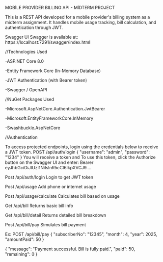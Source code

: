 ﻿MOBİLE PROVİDER BILLING API - MİDTERM PROJECT

This is a REST API developed for a mobile provider's billing system as a midterm assignment. It handles mobile usage tracking, bill calculation, and authentication through JWT.

Swagger UI
Swagger is available at: https://localhost:7291/swagger/index.html

//Technologies Used

-ASP.NET Core 8.0

-Entity Framework Core (In-Memory Database)

-JWT Authentication (with Bearer token)

-Swagger / OpenAPI

//NuGet Packages Used

-Microsoft.AspNetCore.Authentication.JwtBearer

-Microsoft.EntityFrameworkCore.InMemory

-Swashbuckle.AspNetCore

//Authentication

To access protected endpoints, login using the credentials below to receive a JWT token.
POST /api/auth/login
{
  "username": "admin",
  "password": "1234"
}
You will receive a token and To use this token, click the Authorize button on the Swagger UI and enter: Bearer eyJhbGciOiJIUzI1NiIsInR5cCI6IkpXVCJ9....

Post       /api/auth/login       Login to get JWT token

Post       /api/usage            Add phone or internet usage  

Post       /api/usage/calculate  Calculates bill based on usage

Get        /api/bill             Returns basic bill info

Get        /api/bill/detail      Returns detailed bill breakdown

Post       /api/bill/pay         Simulates bill payment

Ex:
POST /api/bill/pay
{
  "subscriberNo": "12345",
  "month": 4,
  "year": 2025,
  "amountPaid": 50
}

{
  "message": "Payment successful. Bill is fully paid.",
  "paid": 50,
  "remaining": 0
}
